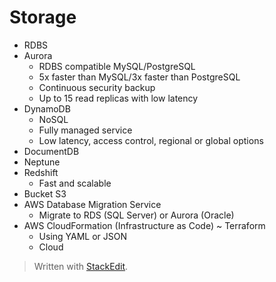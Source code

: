 
# Storage

- RDBS 
- Aurora
	- RDBS compatible MySQL/PostgreSQL
	- 5x faster than MySQL/3x faster than PostgreSQL
	- Continuous security backup
	- Up to 15 read replicas with low latency
- DynamoDB
	- NoSQL
	- Fully managed service
	- Low latency, access control, regional or global options
- DocumentDB
- Neptune
- Redshift 
	- Fast and scalable
- Bucket S3
- AWS Database Migration Service
	- Migrate to RDS (SQL Server) or Aurora (Oracle)
- AWS CloudFormation (Infrastructure as Code) ~ Terraform
	- Using YAML or JSON
	- Cloud

> Written with [StackEdit](https://stackedit.io/).
<!--stackedit_data:
eyJoaXN0b3J5IjpbLTE3OTM0MjgyNSwtMTAxNDA5NzEwNV19
-->